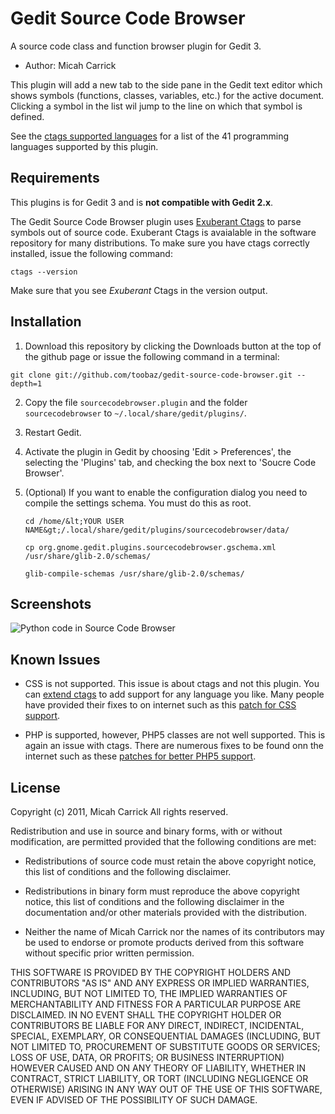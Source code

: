 Gedit Source Code Browser
=========================

A source code class and function browser plugin for Gedit 3. 

* Author: Micah Carrick

This plugin will add a new tab to the side pane in the Gedit text editor which
shows symbols (functions, classes, variables, etc.) for the active document. 
Clicking a symbol in the list wil jump to the line on which that symbol is 
defined.

See the [ctags supported languages](http://ctags.sourceforge.net/languages.html)
for a list of the 41 programming languages supported by this plugin.


Requirements
------------

This plugins is for Gedit 3 and is **not compatible with Gedit 2.x**. 

The Gedit Source Code Browser plugin uses 
[Exuberant Ctags](http://ctags.sourceforge.net/) to parse symbols
out of source code. Exuberant Ctags is avaialable in the software repository for
many distributions. To make sure you have ctags correctly installed, issue
the following command:

    ctags --version
    
Make sure that you see *Exuberant* Ctags in the version output.


Installation
------------

1. Download this repository by clicking the Downloads button at the top of the 
   github page or issue the following command in a terminal:

  ```git clone git://github.com/toobaz/gedit-source-code-browser.git --depth=1```

2. Copy the file `sourcecodebrowser.plugin` and the folder `sourcecodebrowser` to
   `~/.local/share/gedit/plugins/`.

3. Restart Gedit.

4. Activate the plugin in Gedit by choosing 'Edit > Preferences', the selecting
   the 'Plugins' tab, and checking the box next to 'Soucre Code Browser'.
   
5. (Optional) If you want to enable the configuration dialog you need to compile
   the settings schema. You must do this as root.

    ```
    cd /home/&lt;YOUR USER NAME&gt;/.local/share/gedit/plugins/sourcecodebrowser/data/
    
    cp org.gnome.gedit.plugins.sourcecodebrowser.gschema.xml /usr/share/glib-2.0/schemas/
    
    glib-compile-schemas /usr/share/glib-2.0/schemas/
    ```

Screenshots
-----------

![Python code in Source Code Browser](http://www.micahcarrick.com/images/gedit-source-code-browser/python.png)


Known Issues
------------

* CSS is not supported. This issue is about ctags and not this plugin. You can
  [extend ctags](http://ctags.sourceforge.net/EXTENDING.html) to add support for 
  any language you like. Many people have provided their fixes to on internet 
  such as this [patch for CSS support](http://scie.nti.st/2006/12/22/how-to-add-css-support-to-ctags).
  
* PHP is supported, however, PHP5 classes are not well supported. This is again
  an issue with ctags. There are numerous fixes to be found onn the internet
  such as these 
  [patches for better PHP5 support](http://www.jejik.com/articles/2008/11/patching_exuberant-ctags_for_better_php5_support_in_vim/).


License
-------

Copyright (c) 2011, Micah Carrick
All rights reserved.

Redistribution and use in source and binary forms, with or without modification, 
are permitted provided that the following conditions are met:

* Redistributions of source code must retain the above copyright notice, this 
list of conditions and the following disclaimer.
      
* Redistributions in binary form must reproduce the above copyright notice, 
this list of conditions and the following disclaimer in the documentation 
and/or other materials provided with the distribution.
    
* Neither the name of Micah Carrick nor the names of its 
contributors may be used to endorse or promote products derived from this 
software without specific prior written permission.

THIS SOFTWARE IS PROVIDED BY THE COPYRIGHT HOLDERS AND CONTRIBUTORS "AS IS" AND 
ANY EXPRESS OR IMPLIED WARRANTIES, INCLUDING, BUT NOT LIMITED TO, THE IMPLIED 
WARRANTIES OF MERCHANTABILITY AND FITNESS FOR A PARTICULAR PURPOSE ARE 
DISCLAIMED. IN NO EVENT SHALL THE COPYRIGHT HOLDER OR CONTRIBUTORS BE LIABLE FOR 
ANY DIRECT, INDIRECT, INCIDENTAL, SPECIAL, EXEMPLARY, OR CONSEQUENTIAL DAMAGES 
(INCLUDING, BUT NOT LIMITED TO, PROCUREMENT OF SUBSTITUTE GOODS OR SERVICES; 
LOSS OF USE, DATA, OR PROFITS; OR BUSINESS INTERRUPTION) HOWEVER CAUSED AND ON 
ANY THEORY OF LIABILITY, WHETHER IN CONTRACT, STRICT LIABILITY, OR TORT 
(INCLUDING NEGLIGENCE OR OTHERWISE) ARISING IN ANY WAY OUT OF THE USE OF THIS 
SOFTWARE, EVEN IF ADVISED OF THE POSSIBILITY OF SUCH DAMAGE.
